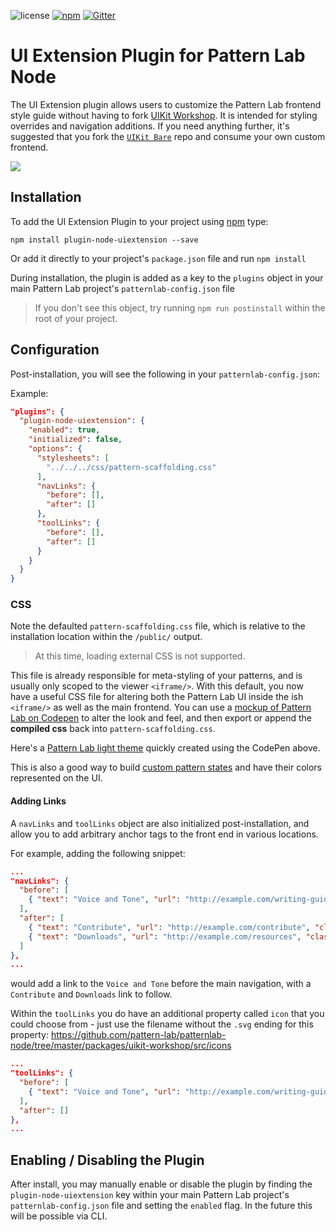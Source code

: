 ![license](https://img.shields.io/github/license/bmuenzenmeyer/plugin-node-uiextension.svg)
[![npm](https://img.shields.io/npm/v/plugin-node-uiextension.svg)](https://www.npmjs.com/package/plugin-node-uiextension)
[![Gitter](https://img.shields.io/gitter/room/pattern-lab/node.svg)](https://gitter.im/pattern-lab/node)

# UI Extension Plugin for Pattern Lab Node

The UI Extension plugin allows users to customize the Pattern Lab frontend style guide without having to fork [UIKit Workshop](https://github.com/pattern-lab/patternlab-node/tree/master/packages/uikit-workshop). It is intended for styling overrides and navigation additions. If you need anything further, it's suggested that you fork the [`UIKit Bare`](https://github.com/pattern-lab/uikit-bare) repo and consume your own custom frontend.

![](https://cloud.githubusercontent.com/assets/298435/23539989/2fa47a5c-ffa4-11e6-9eee-ffb43d24dede.png)

## Installation

To add the UI Extension Plugin to your project using [npm](http://npmjs.com/) type:

    npm install plugin-node-uiextension --save

Or add it directly to your project's `package.json` file and run `npm install`

During installation, the plugin is added as a key to the `plugins` object in your main Pattern Lab project's `patternlab-config.json` file

> If you don't see this object, try running `npm run postinstall` within the root of your project.

## Configuration

Post-installation, you will see the following in your `patternlab-config.json`:

Example:

``` json
"plugins": {
  "plugin-node-uiextension": {
    "enabled": true,
    "initialized": false,
    "options": {
      "stylesheets": [
        "../../../css/pattern-scaffolding.css"
      ],
      "navLinks": {
        "before": [],
        "after": []
      },
      "toolLinks": {
        "before": [],
        "after": []
      }
    }
  }
}
```

### CSS

Note the defaulted `pattern-scaffolding.css` file, which is relative to the installation location within the `/public/` output.

> At this time, loading external CSS is not supported.

This file is already responsible for meta-styling of your patterns, and is usually only scoped to the viewer `<iframe/>`. With this default, you now have a useful CSS file for altering both the Pattern Lab UI inside the ish `<iframe/>` as well as the main frontend.  You can use a [mockup of Pattern Lab on Codepen](http://codepen.io/bmuenzenmeyer/pen/791da488b2a73909a58eacf801af83d4) to alter the look and feel, and then export or append the **compiled css** back into `pattern-scaffolding.css`.

Here's a [Pattern Lab light theme](http://codepen.io/bmuenzenmeyer/pen/813a628ae7185fed6137cc2498e74df5) quickly created using the CodePen above.

This is also a good way to build [custom pattern states](http://patternlab.io/docs/pattern-states.html#node) and have their colors represented on the UI.

#### Adding Links

A `navLinks` and `toolLinks` object are also initialized post-installation, and allow you to add arbitrary anchor tags to the front end in various locations.

For example, adding the following snippet:

``` json
...
"navLinks": {
  "before": [
    { "text": "Voice and Tone", "url": "http://example.com/writing-guide", "class": ""}
  ],
  "after": [
    { "text": "Contribute", "url": "http://example.com/contribute", "class": ""},
    { "text": "Downloads", "url": "http://example.com/resources", "class": ""}
  ]
},
...
```

would add a link to the `Voice and Tone` before the main navigation, with a `Contribute` and `Downloads` link to follow.

Within the `toolLinks` you do have an additional property called `icon` that you could choose from - just use the filename without the `.svg` ending for this property: https://github.com/pattern-lab/patternlab-node/tree/master/packages/uikit-workshop/src/icons

``` json
...
"toolLinks": {
  "before": [
    { "text": "Voice and Tone", "url": "http://example.com/writing-guide", "class": "", "icon": "help"}
  ],
  "after": []
},
...
```

## Enabling / Disabling the Plugin

After install, you may manually enable or disable the plugin by finding the `plugin-node-uiextension` key within your main Pattern Lab project's `patternlab-config.json` file and setting the `enabled` flag. In the future this will be possible via CLI.
